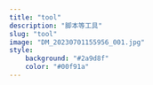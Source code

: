 ```yaml
---
title: "tool"
description: "脚本等工具"
slug: "tool"
image: "DM_20230701155956_001.jpg"
style:
    background: "#2a9d8f"
    color: "#00f91a"
---
```

